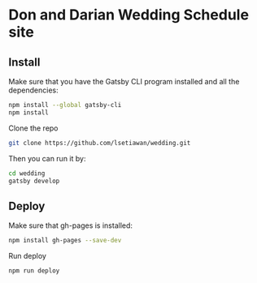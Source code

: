 # Don and Darian Wedding Schedule site

## Install

Make sure that you have the Gatsby CLI program installed and all the dependencies:
```sh
npm install --global gatsby-cli
npm install
```

Clone the repo
```sh
git clone https://github.com/lsetiawan/wedding.git
```

Then you can run it by:
```sh
cd wedding
gatsby develop
```

## Deploy

Make sure that gh-pages is installed:
```sh
npm install gh-pages --save-dev
```

Run deploy
```sh
npm run deploy
```

